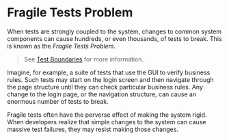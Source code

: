 # Fragile Tests Problem

When tests are strongly coupled to the system, changes to common system components can cause hundreds, or even thousands, of tests to break. This is known as the *Fragile Tests Problem*.

> See [Test Boundaries](../test-boundaries) for more information.

Imagine, for example, a suite of tests that use the GUI to verify business rules. Such tests may start on the login screen and then navigate through the page structure until they can check particular business rules. Any change to the login page, or the navigation structure, can cause an enormous number of tests to break.

Fragile tests often have the perverse effect of making the system rigid. When developers realize that simple changes to the system can cause massive test failures, they may resist making those changes.
